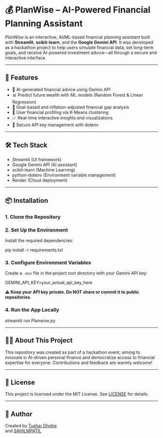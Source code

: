 # 💰 PlanWise – AI-Powered Financial Planning Assistant

*PlanWise* is an interactive, AI/ML-based financial planning assistant built with **Streamlit**, **scikit-learn**, and the **Google Gemini API**. It was developed as a hackathon project to help users simulate financial data, set long-term goals, and receive AI-powered investment advice—all through a secure and interactive interface.

---

## 🚀 Features

- 🧠 AI-generated financial advice using Gemini API
- 📊 Predict future wealth with ML models (Random Forest & Linear Regression)
- 🎯 Goal-based and inflation-adjusted financial gap analysis
- 🧮 User financial profiling via K-Means clustering
- 📈 Real-time interactive insights and visualizations
- 🔐 Secure API key management with dotenv

---

## 🛠️ Tech Stack

- Streamlit (UI framework)
- Google Gemini API (AI assistant)
- scikit-learn (Machine Learning)
- python-dotenv (Environment variable management)
- Render (Cloud deployment)

---

## 📦 Installation

### 1. Clone the Repository


 
### 2. Set Up the Environment

Install the required dependencies:

pip install -r requirements.txt


### 3. Configure Environment Variables

Create a `.env` file in the project root directory with your Gemini API key:

GEMINI_API_KEY=your_actual_api_key_here



⚠️ **Keep your API key private. Do NOT share or commit it to public repositories.**

### 4. Run the App Locally

streamlit run Planwise.py



---

## 🙋‍♂️ About This Project

This repository was created as part of a hackathon event, aiming to innovate in AI-driven personal finance and democratize access to financial expertise for everyone. Contributions and feedback are warmly welcome!

---

## 📄 License

This project is licensed under the MIT License. See [LICENSE](LICENSE) for details.

---

## 👤 Author

Created by [Tushar Dhotre](https://github.com/Tushar-gitprofile)  
and [SAHILMPATIL](https://github.com/SAHILMPATIL)  
